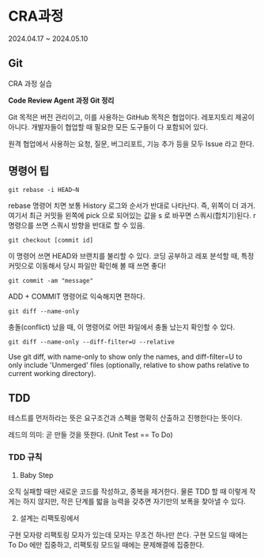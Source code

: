 # CRA과정

2024.04.17 ~ 2024.05.10

## Git

CRA 과정 실습

**Code Review Agent 과정 Git 정리**

Git 목적은 버전 관리이고, 이를 사용하는 GitHub 목적은 협업이다. 레포지토리 제공이 아니다. 개발자들이 협업할 때 필요한 모든 도구들이 다 포함되어 있다.

원격 협업에서 사용하는 요청, 질문, 버그리포트, 기능 추가 등을 모두 Issue 라고 한다.

## 명령어 팁

`git rebase -i HEAD~N`

rebase 명령어 치면 보통 History 로그와 순서가 반대로 나타난다. 즉, 위쪽이 더 과거. 여기서 최근 커밋들 왼쪽에 pick 으로 되어있는 값을 s 로 바꾸면 스쿼시(합치기)된다. r 명령으를 쓰면 스쿼시 방향을 반대로 할 수 있음.
 
`git checkout [commit id]`

이 명령어 쓰면 HEAD와 브랜치를 불리할 수 있다. 코딩 공부하고 레포 분석할 때, 특정 커밋으로 이동해서 당시 파일만 확인해 볼 때 쓰면 좋다!

`git commit -am "message"`

ADD + COMMIT 명령어로 익숙해지면 편하다.

`git diff --name-only`

충돌(conflict) 났을 때, 이 명령어로 어떤 파일에서 충돌 났는지 확인할 수 있다.

`git diff --name-only --diff-filter=U --relative`

Use git diff, with name-only to show only the names, and diff-filter=U to only include 'Unmerged' files (optionally, relative to show paths relative to current working directory).


## TDD

테스트를 먼저하라는 뜻은 요구조건과 스펙을 명확히 산출하고 진행한다는 뜻이다.

레드의 의미: 곧 만들 것을 뜻한다.
(Unit Test == To Do)

### TDD 규칙

1. Baby Step

오직 실패할 때만 새로운 코드를 작성하고, 중복을 제거한다.
물론 TDD 할 때 이렇게 작게는 하지 않지만, 작은 단계를 밟을 능력을 갖추면 자기만의 보폭을 찾아낼 수 있다.

2. 설계는 리팩토링에서

구현 모자랑 리팩토링 모자가 있는데 모자는 무조건 하나만 쓴다.
구현 모드일 때에는 To Do 에만 집중하고, 리팩토링 모드일 때에는 문제해결에 집중한다.
